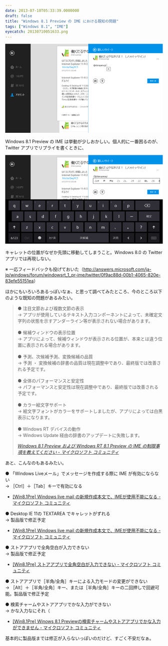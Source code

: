 ```yaml
---
date: 2013-07-10T05:33:39.0000000
draft: false
title: "Windows 8.1 Preview の IME における既知の問題"
tags: ["Windows 8.1", "IME"]
eyecatch: 20130710051633.png
---
```

<p><span itemscope itemtype="http://schema.org/Photograph"><img src="20130710051633.png" alt="f:id:daruyanagi:20130710051633p:plain" title="f:id:daruyanagi:20130710051633p:plain" class="hatena-fotolife" itemprop="image"></span></p><p>Windows 8.1 Preview の IME は挙動が少しおかしい。個人的に一番困るのが、Twitter アプリでリプライを書くときに、</p><p><span itemscope itemtype="http://schema.org/Photograph"><img src="20130710051639.png" alt="f:id:daruyanagi:20130710051639p:plain" title="f:id:daruyanagi:20130710051639p:plain" class="hatena-fotolife" itemprop="image"></span></p><p>キャレットの位置がなぜか先頭に移動してしまうこと。Windows 8.0 の Twitter アプリでは再現しない。</p><p>※ 一応フィードバックも投げておいた（<a href="http://answers.microsoft.com/ja-jp/windows/forum/windowsrt_1_pr-ime/twitter/0f9ac88d-00b1-4065-820e-83efe55151ea">http://answers.microsoft.com/ja-jp/windows/forum/windowsrt_1_pr-ime/twitter/0f9ac88d-00b1-4065-820e-83efe55151ea</a>）</p><p>ほかにもいろいろあるっぽいなぁ、と思って調べてみたところ、今のところ以下のような既知の問題があるみたい。</p>


<blockquote cite="http://answers.microsoft.com/ja-jp/windows/forum/windows8_1_pr-ime/windows-81-preview-%E3%81%8A%E3%82%88%E3%81%B3/d50351f0-a633-4cbb-ae3b-4d4c3f327d47">
<p>● 注目文節および複数文節の表示<br />
→ アプリが使用しているテキスト入力コンポーネントによって、未確定文字列の状態を示すアンダーライン等が表示されない場合があります。<br />
<br />
● 候補ウィンドウの表示位置<br />
→ アプリによって、候補ウィンドウが表示される位置が、本来とは違う位置に表示される場合があります。<br />
<br />
● 予測、次候補予測、変換候補の品質<br />
→ 予測 ・ 変換候補の辞書の品質は現在調整中であり、最終版では改善される予定です。<br />
<br />
● 全体のパフォーマンスと安定性<br />
→ パフォーマンスと安定性は現在調整中であり、最終版では改善される予定です。<br />
<br />
● カラー絵文字サポート<br />
→ 絵文字フォントがカラーをサポートしましたが、アプリによっては白黒表示になります。<br />
<br />
● Windows RT デバイスの動作<br />
→ Windows Update 経由の辞書のアップデートに失敗します。</p>

<cite><a href="http://answers.microsoft.com/ja-jp/windows/forum/windows8_1_pr-ime/windows-81-preview-%E3%81%8A%E3%82%88%E3%81%B3/d50351f0-a633-4cbb-ae3b-4d4c3f327d47">Windows 8.1 Preview &#x304A;&#x3088;&#x3073; Windows RT 8.1 Preview &#x306E; IME &#x306E;&#x5236;&#x9650;&#x4E8B;&#x9805;&#x3092;&#x6559;&#x3048;&#x3066;&#x304F;&#x3060;&#x3055;&#x3044; - &#x30DE;&#x30A4;&#x30AF;&#x30ED;&#x30BD;&#x30D5;&#x30C8; &#x30B3;&#x30DF;&#x30E5;&#x30CB;&#x30C6;&#x30A3;</a></cite>
</blockquote>
<p>あと、こんなのもあるみたい。</p><p>● 「Windows Liveメール」でメッセージを作成する際に IME が有効にならない<br />
→ ［Ctrl］＋［Tab］キーで有効になる</p>

<ul>
<li><a href="http://answers.microsoft.com/ja-jp/windows/forum/windows8_1_pr-ime/win81pre-windows-live-mail/48ea0f6e-2b18-4433-9beb-da0db25d2911">[Win8.1Pre] Windows live mail &#x306E;&#x65B0;&#x898F;&#x4F5C;&#x6210;&#x672C;&#x6587;&#x3067;&#x3001;IME&#x304C;&#x4F7F;&#x7528;&#x4E0D;&#x80FD;&#x306B;&#x306A;&#x308B; - &#x30DE;&#x30A4;&#x30AF;&#x30ED;&#x30BD;&#x30D5;&#x30C8; &#x30B3;&#x30DF;&#x30E5;&#x30CB;&#x30C6;&#x30A3;</a></li>
</ul><p>● Desktop IE 11の TEXTAREA でキャレットがずれる<br />
→ 製品版で修正予定</p>

<ul>
<li><a href="http://answers.microsoft.com/ja-jp/windows/forum/windows8_1_pr-ime/win81pre-windows-live-mail/48ea0f6e-2b18-4433-9beb-da0db25d2911">[Win8.1Pre] Windows live mail &#x306E;&#x65B0;&#x898F;&#x4F5C;&#x6210;&#x672C;&#x6587;&#x3067;&#x3001;IME&#x304C;&#x4F7F;&#x7528;&#x4E0D;&#x80FD;&#x306B;&#x306A;&#x308B; - &#x30DE;&#x30A4;&#x30AF;&#x30ED;&#x30BD;&#x30D5;&#x30C8; &#x30B3;&#x30DF;&#x30E5;&#x30CB;&#x30C6;&#x30A3;</a></li>
</ul><p>● ストアアプリで全角空白が入力できない<br />
→ 製品版で修正予定</p>

<ul>
<li><a href="http://answers.microsoft.com/ja-jp/windows/forum/windows8_1_pr-ime/win81pre/7d7c47ea-1098-4db3-9a88-576e70e08ab0">[Win8.1Pre] &#x30B9;&#x30C8;&#x30A2;&#x30A2;&#x30D7;&#x30EA;&#x3067;&#x5168;&#x89D2;&#x7A7A;&#x767D;&#x304C;&#x5165;&#x529B;&#x3067;&#x304D;&#x306A;&#x3044; - &#x30DE;&#x30A4;&#x30AF;&#x30ED;&#x30BD;&#x30D5;&#x30C8; &#x30B3;&#x30DF;&#x30E5;&#x30CB;&#x30C6;&#x30A3;</a></li>
</ul><p>● ストアアプリで［半角/全角］キーによる入力モードの変更ができない<br />
→ ［Alt］＋［半角/全角］キー、または［半角/全角］キーの二回押しで回避可能。製品版で修正予定</p><p>● 検索チャームやストアアプリでかな入力ができない<br />
→ かな入力なにそれ（</p>

<ul>
<li><a href="http://answers.microsoft.com/ja-jp/windows/forum/windows8_1_pr-ime/win81pre-winows-81/8d37c43f-0979-4c40-ba36-8ed9415a86fc">[Win8.1Pre] Winows 8.1 Preview&#x306E;&#x691C;&#x7D22;&#x30C1;&#x30E3;&#x30FC;&#x30E0;&#x3084;&#x30B9;&#x30C8;&#x30A2;&#x30A2;&#x30D7;&#x30EA;&#x3067;&#x304B;&#x306A;&#x5165;&#x529B;&#x304C;&#x3067;&#x304D;&#x307E;&#x305B;&#x3093; - &#x30DE;&#x30A4;&#x30AF;&#x30ED;&#x30BD;&#x30D5;&#x30C8; &#x30B3;&#x30DF;&#x30E5;&#x30CB;&#x30C6;&#x30A3;</a></li>
</ul><p>基本的に製品版までは修正が入らないっぽいのだけど、すごく不安だなぁ。</p>
